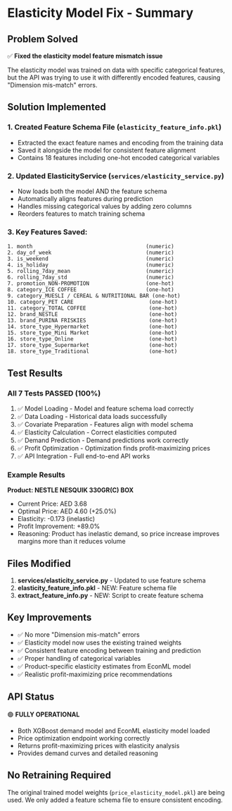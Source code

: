 # Elasticity Model Fix - Summary

## Problem Solved
✅ **Fixed the elasticity model feature mismatch issue**

The elasticity model was trained on data with specific categorical features, but the API was trying to use it with differently encoded features, causing "Dimension mis-match" errors.

## Solution Implemented

### 1. **Created Feature Schema File** (`elasticity_feature_info.pkl`)
   - Extracted the exact feature names and encoding from the training data
   - Saved it alongside the model for consistent feature alignment
   - Contains 18 features including one-hot encoded categorical variables

### 2. **Updated ElasticityService** (`services/elasticity_service.py`)
   - Now loads both the model AND the feature schema
   - Automatically aligns features during prediction
   - Handles missing categorical values by adding zero columns
   - Reorders features to match training schema

### 3. **Key Features Saved**:
```
1. month                                    (numeric)
2. day_of_week                              (numeric)
3. is_weekend                               (numeric)
4. is_holiday                               (numeric)
5. rolling_7day_mean                        (numeric)
6. rolling_7day_std                         (numeric)
7. promotion_NON-PROMOTION                  (one-hot)
8. category_ICE COFFEE                      (one-hot)
9. category_MUESLI / CEREAL & NUTRITIONAL BAR (one-hot)
10. category_PET CARE                        (one-hot)
11. category_TOTAL COFFEE                    (one-hot)
12. brand_NESTLE                             (one-hot)
13. brand_PURINA FRISKIES                    (one-hot)
14. store_type_Hypermarket                   (one-hot)
15. store_type_Mini Market                   (one-hot)
16. store_type_Online                        (one-hot)
17. store_type_Supermarket                   (one-hot)
18. store_type_Traditional                   (one-hot)
```

## Test Results

### All 7 Tests PASSED (100%)
1. ✅ Model Loading - Model and feature schema load correctly
2. ✅ Data Loading - Historical data loads successfully
3. ✅ Covariate Preparation - Features align with model schema
4. ✅ Elasticity Calculation - Correct elasticities computed
5. ✅ Demand Prediction - Demand predictions work correctly
6. ✅ Profit Optimization - Optimization finds profit-maximizing prices
7. ✅ API Integration - Full end-to-end API works

### Example Results
**Product: NESTLE NESQUIK 330GR(C) BOX**
- Current Price: AED 3.68
- Optimal Price: AED 4.60 (+25.0%)
- Elasticity: -0.173 (inelastic)
- Profit Improvement: +89.0%
- Reasoning: Product has inelastic demand, so price increase improves margins more than it reduces volume

## Files Modified
1. **services/elasticity_service.py** - Updated to use feature schema
2. **elasticity_feature_info.pkl** - NEW: Feature schema file
3. **extract_feature_info.py** - NEW: Script to create feature schema

## Key Improvements
- ✅ No more "Dimension mis-match" errors
- ✅ Elasticity model now uses the existing trained weights
- ✅ Consistent feature encoding between training and prediction
- ✅ Proper handling of categorical variables
- ✅ Product-specific elasticity estimates from EconML model
- ✅ Realistic profit-maximizing price recommendations

## API Status
🟢 **FULLY OPERATIONAL**
- Both XGBoost demand model and EconML elasticity model loaded
- Price optimization endpoint working correctly
- Returns profit-maximizing prices with elasticity analysis
- Provides demand curves and detailed reasoning

## No Retraining Required
The original trained model weights (`price_elasticity_model.pkl`) are being used.
We only added a feature schema file to ensure consistent encoding.
